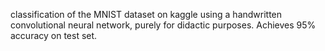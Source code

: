 classification of the MNIST dataset on kaggle using a handwritten convolutional neural network, purely for didactic purposes. Achieves 95% accuracy on test set.
